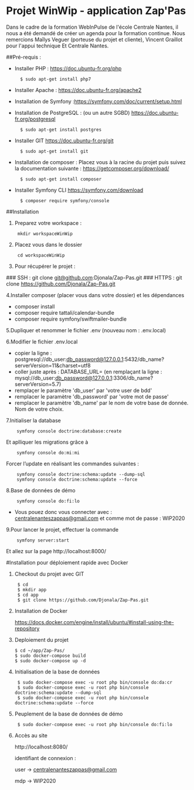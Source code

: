 # Projet WinWip - application Zap'Pas  

Dans le cadre de la formation WebInPulse de l'école Centrale Nantes, il nous a été demandé de 
créer un agenda pour la formation continue.
Nous remercions Maîlys Veguer (porteuse du projet et cliente), Vincent Graillot pour l'appui technique
Et Centrale Nantes.
 

##Pré-requis : 
- Installer PHP :  https://doc.ubuntu-fr.org/php

        $ sudo apt-get install php7

- Installer Apache : https://doc.ubuntu-fr.org/apache2
- Installation de Symfony :https://symfony.com/doc/current/setup.html
- Installation de PostgreSQL : (ou un autre SGBD)
https://doc.ubuntu-fr.org/postgresql

        $ sudo apt-get install postgres

- Installer GIT
https://doc.ubuntu-fr.org/git

        $ sudo apt-get install git

- Installation de composer : 
Placez vous à la racine du projet puis suivez la documentation suivante : 
https://getcomposer.org/download/

        $ sudo apt-get install composer

- Installer Symfony CLI 
https://symfony.com/download

        $ composer require symfony/console

##Installation 

1. Preparez votre workspace :  

        mkdir workspaceWinWip

2. Placez vous dans le dossier

        cd workspaceWinWip

3. Pour récupérer le projet :  


### SSH : 
        git clone git@github.com:Djonala/Zap-Pas.git
### HTTPS : 
        git clone https://github.com/Djonala/Zap-Pas.git
        
4.Installer composer (placer vous dans votre dossier) et les dépendances
  - composer install
  - composer require tattali/calendar-bundle
  - composer require symfony/swiftmailer-bundle 

5.Dupliquer et renommer le fichier .env (nouveau nom : .env.local)
  
    
6.Modifier le fichier .env.local 
- copier la ligne : postgresql://db_user:db_password@127.0.0.1:5432/db_name?serverVersion=11&charset=utf8
- coller juste après : DATABASE_URL= (en remplaçant la ligne : mysql://db_user:db_password@127.0.0.1:3306/db_name?serverVersion=5.7)
- remplaçer le paramètre 'db_user' par 'votre user de bdd'
- remplacer le paramètre 'db_password' par 'votre mot de passe' 
- remplacer le paramètre 'db_name' par le nom de votre base de donnée. Nom de votre choix. 

7.Initialiser la database

        symfony console doctrine:database:create
Et aplliquer les migrations grâce à 
            
        symfony console do:mi:mi
Forcer l’update  en réalisant les commandes suivantes : 

        symfony console doctrine:schema:update --dump-sql
        symfony console doctrine:schema:update --force
        
8.Base de données de démo
    
        symfony console do:fi:lo
- Vous pouez donc vous connecter avec :
centralenanteszappas@gmail.com et comme mot de passe : WIP2020

9.Pour lancer le projet, effectuer la commande
        
        symfony server:start
      
Et allez sur la page http://localhost:8000/

#Installation pour déploiement rapide avec Docker
1. Checkout du projet avec GIT

        $ cd 
        $ mkdir app
        $ cd app
        $ git clone https://github.com/Djonala/Zap-Pas.git

2. Installation de Docker

    https://docs.docker.com/engine/install/ubuntu/#install-using-the-repository

3. Deploiement du projet

       $ cd ~/app/Zap-Pas/
       $ sudo docker-compose build
       $ sudo docker-compose up -d
       
4. Initialisation de la base de données 

        $ sudo docker-compose exec -u root php bin/console do:da:cr
        $ sudo docker-compose exec -u root php bin/console doctrine:schema:update --dump-sql
        $ sudo docker-compose exec -u root php bin/console doctrine:schema:update --force
        
5. Peuplement de la base de données de démo
                
        $ sudo docker-compose exec -u root php bin/console do:fi:lo
        
6. Accès au site

    http://localhost:8080/
    
    identifiant de connexion : 
    
    user -> centralenanteszappas@gmail.com
    
    mdp ->  WIP2020

